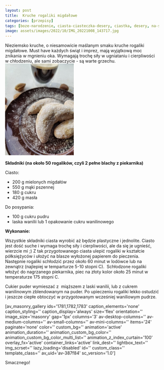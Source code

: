```yaml
---
layout: post
title:  Kruche rogaliki migdałowe
categories: [przepisy]
tags: [boze-narodzenie, ciasta-ciasteczka-desery, ciastka, desery, na-slodko, przepisy, rogaliki]
image: assets/images/2022/10/IMG_20221008_143717.jpg
---
```

Nieziemsko kruche, o niesamowicie maślanym smaku kruche rogaliki migdałowe. Must have każdych świąt i imprez, mają wyjątkową moc znikania w mgnieniu oka. Wymagają trochę siły w ugniataniu i cierpliwości w chłodzeniu, ale sami zobaczycie - są warte grzechu.
![](assets/images/2022/10/IMG_20221008_143819-225x300.jpg)



**Składniki (na około 50 rogalików, czyli 2 pełne blachy z piekarnika)**

Ciasto:
* 200 g mielonych migdałów
* 550 g mąki pszennej
* 180 g cukru
* 420 g masła


Do posypania:
* 100 g cukru pudru
* laska wanilii lub 1 opakowanie cukru wanilinowego


**Wykonanie:**

Wszystkie składniki ciasta wyrobić aż będzie plastyczne i jednolite. Ciasto jest dość suche i wymaga trochę siły i cierpliwości, ale da się je ugnieść, wierzcie mi ;) Z tak przygotowanego ciasta ulepić rogaliki w kształcie półksiężyców i ułożyć na blasze wyłożonej papierem do pieczenia. Następnie rogaliki schłodzić przez około 60 minut w lodówce lub na zewnątrz (najlepiej w temparturze 5-10 stopni C).  Schłodzone rogaliki włożyć do nagrzanego piekarnika, piec na złoty kolor około 25 minut w temperaturze 175 stopni C.

Cukier puder wymieszać z  miąższem z laski wanilii, lub z cukrem wanilinowym zblendowanym na puder. Po upieczeniu rogaliki lekko ostudzić i jeszcze ciepłe obtoczyć w przygotowanym wcześniej waniliowym pudrze.

[av\_masonry\_gallery ids='1781,1782,1783' caption\_elements='none' caption\_styling='' caption\_display='always' size='flex' orientation='' image\_size='masonry' gap='1px' columns='3' av-desktop-columns='' av-medium-columns='' av-small-columns='' av-mini-columns='' items='24' paginate='none' color='' custom\_bg='' animation='active' animation\_duration='' animation\_custom\_bg\_color='' animation\_custom\_bg\_color\_multi\_list='' animation\_z\_index\_curtain='100' overlay\_fx='active' container\_links='active' link\_dest='' lightbox\_text='' img\_scrset='' lazy\_loading='disabled' id='' custom\_class='' template\_class='' av\_uid='av-387f84' sc\_version='1.0']

Smacznego!
    